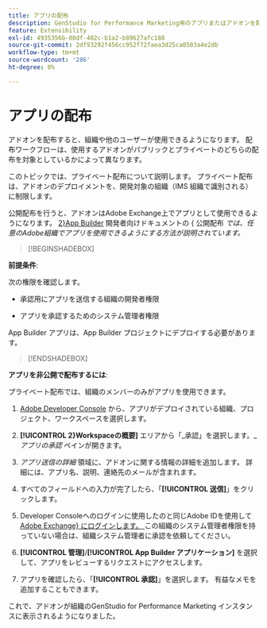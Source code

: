 ```yaml
---
title: アプリの配布
description: GenStudio for Performance Marketing用のアプリまたはアドオンを配布します。
feature: Extensibility
exl-id: 4935356b-08df-402c-b1a2-b89627afc188
source-git-commit: 2df93292f456cc952f72faea3d25ca0503a4e2db
workflow-type: tm+mt
source-wordcount: '286'
ht-degree: 0%

---
```


# アプリの配布

アドオンを配布すると、組織や他のユーザーが使用できるようになります。 配布ワークフローは、使用するアドオンがパブリックとプライベートのどちらの配布を対象としているかによって異なります。

このトピックでは、プライベート配布について説明します。 プライベート配布は、アドオンのデプロイメントを、開発対象の組織（IMS 組織で識別される）に制限します。

公開配布を行うと、アドオンはAdobe Exchange上でアプリとして使用できるようになります。 [2}App Builder](https://developer.adobe.com/app-builder/docs/guides/distribution/public/) 開発者向けドキュメントの { 公開配布 _では、任意のAdobe組織でアプリを使用できるようにする方法が説明されています。_

>[!BEGINSHADEBOX]

**前提条件**:

次の権限を確認します。

* 承認用にアプリを送信する組織の開発者権限

* アプリを承認するためのシステム管理者権限

App Builder アプリは、App Builder プロジェクトにデプロイする必要があります。

>[!ENDSHADEBOX]

**アプリを非公開で配布するには**:

プライベート配布では、組織のメンバーのみがアプリを使用できます。

1. [Adobe Developer Console](https://developer.adobe.com/console/) から、アプリがデプロイされている組織、プロジェクト、ワークスペースを選択します。

1. **[!UICONTROL 2}Workspaceの概要]** エリアから「_承認」を選択します。__アプリの承認_ ペインが開きます。

1. _アプリ送信の詳細_ 領域に、アドオンに関する情報の詳細を追加します。 詳細には、アプリ名、説明、連絡先のメールが含まれます。

1. すべてのフィールドへの入力が完了したら、「**[!UICONTROL 送信]**」をクリックします。

1. Developer Consoleへのログインに使用したのと同じAdobe IDを使用して [Adobe Exchange} にログインします。 ](https://exchange.adobe.com/)この組織のシステム管理者権限を持っていない場合は、組織システム管理者に承認を依頼してください。

1. **[!UICONTROL 管理]**/**[!UICONTROL App Builder アプリケーション]** を選択して、アプリをレビューするリクエストにアクセスします。

1. アプリを確認したら、「**[!UICONTROL 承認]**」を選択します。 有益なメモを追加することもできます。

これで、アドオンが組織のGenStudio for Performance Marketing インスタンスに表示されるようになりました。
